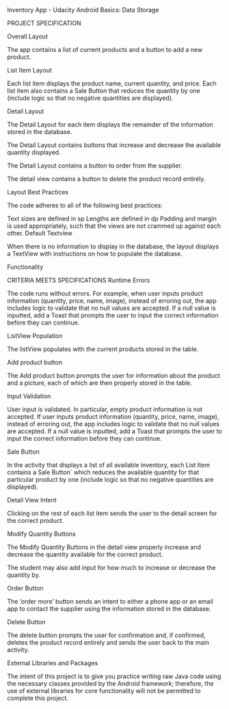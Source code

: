 Inventory App - Udacity Android Basics: Data Storage 

PROJECT SPECIFICATION

Overall Layout

The app contains a list of current products and a button to add a new product.

List Item Layout

Each list item displays the product name, current quantity, and price. Each list item also contains a Sale Button that reduces the quantity by one (include logic so that no negative quantities are displayed).

Detail Layout

The Detail Layout for each item displays the remainder of the information stored in the database.

The Detail Layout contains buttons that increase and decrease the available quantity displayed.

The Detail Layout contains a button to order from the supplier.

The detail view contains a button to delete the product record entirely.

Layout Best Practices

The code adheres to all of the following best practices:

Text sizes are defined in sp
Lengths are defined in dp
Padding and margin is used appropriately, such that the views are not crammed up against each other.
Default Textview

When there is no information to display in the database, the layout displays a TextView with instructions on how to populate the database.

Functionality

CRITERIA
MEETS SPECIFICATIONS
Runtime Errors

The code runs without errors. For example, when user inputs product information (quantity, price, name, image), instead of erroring out, the app includes logic to validate that no null values are accepted. If a null value is inputted, add a Toast that prompts the user to input the correct information before they can continue.

ListView Population

The listView populates with the current products stored in the table.

Add product button

The Add product button prompts the user for information about the product and a picture, each of which are then properly stored in the table.

Input Validation

User input is validated. In particular, empty product information is not accepted. If user inputs product information (quantity, price, name, image), instead of erroring out, the app includes logic to validate that no null values are accepted. If a null value is inputted, add a Toast that prompts the user to input the correct information before they can continue.

Sale Button

In the activity that displays a list of all available inventory, each List Item contains a Sale Button` which reduces the available quantity for that particular product by one (include logic so that no negative quantities are displayed).

Detail View Intent

Clicking on the rest of each list item sends the user to the detail screen for the correct product.

Modify Quantity Buttons

The Modify Quantity Buttons in the detail view properly increase and decrease the quantity available for the correct product.

The student may also add input for how much to increase or decrease the quantity by.

Order Button

The ‘order more’ button sends an intent to either a phone app or an email app to contact the supplier using the information stored in the database.

Delete Button

The delete button prompts the user for confirmation and, if confirmed, deletes the product record entirely and sends the user back to the main activity.

External Libraries and Packages

The intent of this project is to give you practice writing raw Java code using the necessary classes provided by the Android framework; therefore, the use of external libraries for core functionality will not be permitted to complete this project.

